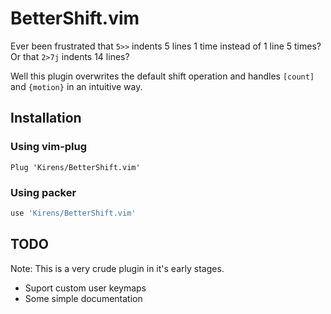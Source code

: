 # BetterShift.vim
Ever been frustrated that `5>>` indents 5 lines 1 time instead of 1 line 5 times? Or that `2>7j` indents 14 lines?

Well this plugin overwrites the default shift operation and handles `[count]` and `{motion}` in an intuitive way.

## Installation
### Using vim-plug
```vim
Plug 'Kirens/BetterShift.vim'
```

### Using packer
```lua
use 'Kirens/BetterShift.vim'
```

## TODO
Note: This is a very crude plugin in it's early stages.

* Suport custom user keymaps
* Some simple documentation
